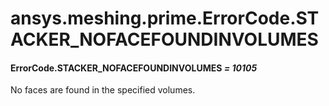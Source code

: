 # ansys.meshing.prime.ErrorCode.STACKER_NOFACEFOUNDINVOLUMES



#### ErrorCode.STACKER_NOFACEFOUNDINVOLUMES *= 10105*

No faces are found in the specified volumes.

<!-- !! processed by numpydoc !! -->
